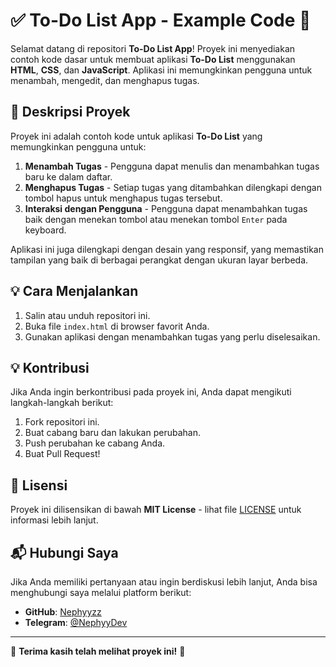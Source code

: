 # ✅ **To-Do List App - Example Code** 📝

Selamat datang di repositori **To-Do List App**! Proyek ini menyediakan contoh kode dasar untuk membuat aplikasi **To-Do List** menggunakan **HTML**, **CSS**, dan **JavaScript**. Aplikasi ini memungkinkan pengguna untuk menambah, mengedit, dan menghapus tugas.

## 🚀 **Deskripsi Proyek**

Proyek ini adalah contoh kode untuk aplikasi **To-Do List** yang memungkinkan pengguna untuk:
1. **Menambah Tugas** - Pengguna dapat menulis dan menambahkan tugas baru ke dalam daftar.
2. **Menghapus Tugas** - Setiap tugas yang ditambahkan dilengkapi dengan tombol hapus untuk menghapus tugas tersebut.
3. **Interaksi dengan Pengguna** - Pengguna dapat menambahkan tugas baik dengan menekan tombol atau menekan tombol `Enter` pada keyboard.

Aplikasi ini juga dilengkapi dengan desain yang responsif, yang memastikan tampilan yang baik di berbagai perangkat dengan ukuran layar berbeda.

## 💡 **Cara Menjalankan**

1. Salin atau unduh repositori ini.
2. Buka file `index.html` di browser favorit Anda.
3. Gunakan aplikasi dengan menambahkan tugas yang perlu diselesaikan.

## 💡 **Kontribusi**

Jika Anda ingin berkontribusi pada proyek ini, Anda dapat mengikuti langkah-langkah berikut:
1. Fork repositori ini.
2. Buat cabang baru dan lakukan perubahan.
3. Push perubahan ke cabang Anda.
4. Buat Pull Request!

## 📝 **Lisensi**

Proyek ini dilisensikan di bawah **MIT License** - lihat file [LICENSE](LICENSE) untuk informasi lebih lanjut.

## 📬 **Hubungi Saya**

Jika Anda memiliki pertanyaan atau ingin berdiskusi lebih lanjut, Anda bisa menghubungi saya melalui platform berikut:
- **GitHub**: [Nephyyzz](https://github.com/Nephyyzz)
- **Telegram**: [@NephyyDev](https://t.me/Nephyyy1)

---

🎉 **Terima kasih telah melihat proyek ini!** 🌠
